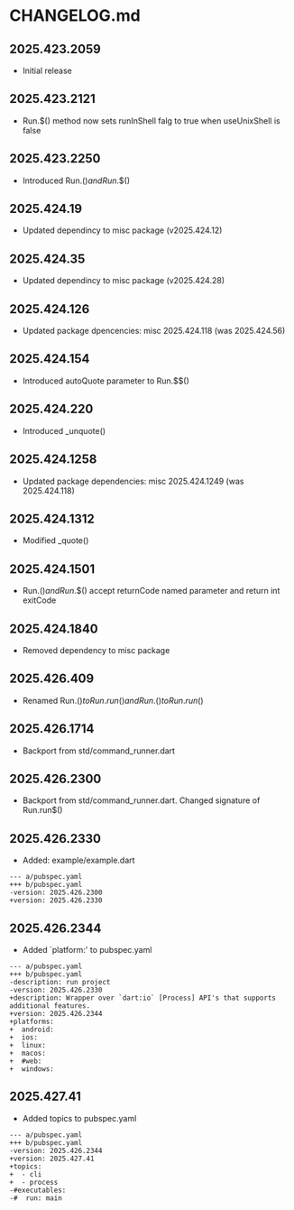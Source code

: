 # CHANGELOG.md

## 2025.423.2059

- Initial release

## 2025.423.2121

- Run.$() method now sets runInShell falg to true when useUnixShell is false

## 2025.423.2250

- Introduced Run.$() and Run.$$()

## 2025.424.19

- Updated dependincy to misc package (v2025.424.12)

## 2025.424.35

- Updated dependincy to misc package (v2025.424.28)

## 2025.424.126

- Updated package dpencencies: misc 2025.424.118 (was 2025.424.56)

## 2025.424.154

- Introduced autoQuote parameter to Run.$$()

## 2025.424.220

- Introduced _unquote()

## 2025.424.1258

- Updated package dependencies: misc 2025.424.1249 (was 2025.424.118)

## 2025.424.1312

- Modified _quote()

## 2025.424.1501

- Run.$() and Run.$$() accept returnCode named parameter and return int exitCode

## 2025.424.1840

- Removed dependency to misc package

## 2025.426.409

- Renamed Run.$() to Run.run() and Run.$$() to Run.run$()

## 2025.426.1714

- Backport from std/command_runner.dart

## 2025.426.2300

- Backport from std/command_runner.dart. Changed signature of Run.run$()

## 2025.426.2330

- Added: example/example.dart

```
--- a/pubspec.yaml
+++ b/pubspec.yaml
-version: 2025.426.2300
+version: 2025.426.2330
```

## 2025.426.2344

- Added `platform:' to pubspec.yaml

```
--- a/pubspec.yaml
+++ b/pubspec.yaml
-description: run project
-version: 2025.426.2330
+description: Wrapper over `dart:io` [Process] API's that supports additional features.
+version: 2025.426.2344
+platforms:
+  android:
+  ios:
+  linux:
+  macos:
+  #web:
+  windows:
```

## 2025.427.41

- Added topics to pubspec.yaml

```
--- a/pubspec.yaml
+++ b/pubspec.yaml
-version: 2025.426.2344
+version: 2025.427.41
+topics:
+  - cli
+  - process
-#executables:
-#  run: main
```

